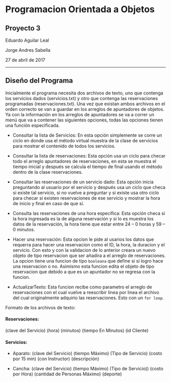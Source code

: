 # Programacion Orientada a Objetos
## Proyecto 3
Eduardo Aguilar Leal


Jorge Andres Sabella

27 de abril de 2017

---
## Diseño del Programa
Inicialmente el programa necesita dos archivos de texto, uno que contenga los servicios dados (servicios.txt) y otro que contenga las reservaciones programadas (reservaciones.txt). Una vez que existan ambos archivos en el orden correcto se van a guardar en los arreglos de apuntadores de objetos.
Ya con la información en los arreglos de apuntadores se va a correr un menú que va a contener las siguientes opciones, todas las opciones tienen una función especificada.

* Consultar la lista de Servicios: En esta opción simplemente se corre un ciclo en donde usa el método virtual muestra de la clase de servicios para mostrar el contenido de todos los servicios.

* Consultar la lista de reservaciones: Esta opción usa un ciclo para checar todo el arreglo apuntadores de reservaciones, en esta se muestra el tiempo inicial y después se calcula el  tiempo de final usando el método dentro de la clase reservaciones.

* Consultar las reservaciones de un servicio dado: Esta opción inicia preguntando al usuario por el servicio y después usa un ciclo que checa si existe tal servicio, si no vuelve a preguntar y si existe usa otro ciclo para checar si existen reservaciones de ese servicio y mostrar la hora de inicio y final en caso de que sí.

* Consulta las reservaciones de una hora específica: Esta opción checa si la hora ingresada es la de alguna reservación y si lo es muestra los datos de la reservación, la hora tiene que estar entre  24 – 0 horas y 59 – 0 minutos.

* Hacer una reservación:  Esta opcion le pide al usarios los datos que requerra para hacer una reservacion como el ID, la hora, la duracion y el servicio. Con esto y con la validacion de lo anterior creara un nuevo objeto de tipo reservacion que ser añadira a el arreglo de reservaciones. La opcion tiene una funcion de tipo `booleana` que define si sí logro hace una reservacion o no. Asimismo esta funcion edita el objeto de tipo reservacion que debido a que es un apuntador no se regresa con la funcion.

* ActualizarTexto: Esta funcion recibe como parametro el arreglo de reservaciones con el cual vuelve a reescribir linea por linea el archivo del cual originalmente adquirio las reservaciones. Esto con un `for loop`.

Formato de los archivos de texto:

#### Reservaciones:
(clave del Servicio) (hora) (minutos) (tiempo En Minutos) (id Cliente)

#### Servicios:
* Aparato: (clave del Servicio) (tiempo Máximo) (Tipo de Servicio) (costo por 15 min) (con
Instructor) (descripción)

* Cancha: (clave del Servicio) (tiempo Máximo) (Tipo de Servicio)) (costo por Hora) (cantidad de Personas Máximo) (deporte)
